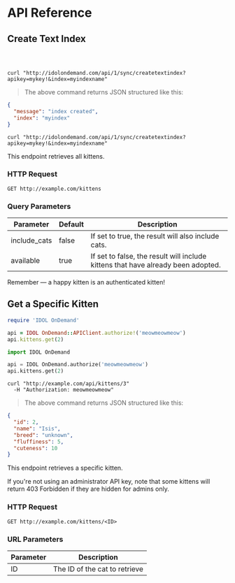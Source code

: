 # API Reference

## Create Text Index

```ruby
```

```python

```

```shell

curl "http://idolondemand.com/api/1/sync/createtextindex?apikey=mykey!&index=myindexname"

```

> The above command returns JSON structured like this:

```json
{
  "message": "index created",
  "index": "myindex"
}
```

```shell
curl "http://idolondemand.com/api/1/sync/createtextindex?apikey=mykey!&index=myindexname"
```

This endpoint retrieves all kittens.

### HTTP Request

`GET http://example.com/kittens`

### Query Parameters

Parameter | Default | Description
--------- | ------- | -----------
include_cats | false | If set to true, the result will also include cats.
available | true | If set to false, the result will include kittens that have already been adopted.

<aside class="success">
Remember — a happy kitten is an authenticated kitten!
</aside>

## Get a Specific Kitten

```ruby
require 'IDOL OnDemand'

api = IDOL OnDemand::APIClient.authorize!('meowmeowmeow')
api.kittens.get(2)
```

```python
import IDOL OnDemand

api = IDOL OnDemand.authorize('meowmeowmeow')
api.kittens.get(2)
```

```shell
curl "http://example.com/api/kittens/3"
  -H "Authorization: meowmeowmeow"
```

> The above command returns JSON structured like this:

```json
{
  "id": 2,
  "name": "Isis",
  "breed": "unknown",
  "fluffiness": 5,
  "cuteness": 10
}
```

This endpoint retrieves a specific kitten.

<aside class="warning">If you're not using an administrator API key, note that some kittens will return 403 Forbidden if they are hidden for admins only.</aside>

### HTTP Request

`GET http://example.com/kittens/<ID>`

### URL Parameters

Parameter | Description
--------- | -----------
ID | The ID of the cat to retrieve
